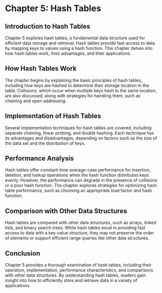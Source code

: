 # Chapter 5: Hash Tables

## Introduction to Hash Tables

Chapter 5 explores hash tables, a fundamental data structure used for efficient data storage and retrieval. Hash tables provide fast access to data by mapping keys to values using a hash function. This chapter delves into how hash tables work, their advantages, and their applications.

## How Hash Tables Work

The chapter begins by explaining the basic principles of hash tables, including how keys are hashed to determine their storage location in the table. Collisions, which occur when multiple keys hash to the same location, are also discussed, along with strategies for handling them, such as chaining and open addressing.

## Implementation of Hash Tables

Several implementation techniques for hash tables are covered, including separate chaining, linear probing, and double hashing. Each technique has its advantages and disadvantages, depending on factors such as the size of the data set and the distribution of keys.

## Performance Analysis

Hash tables offer constant-time average-case performance for insertion, deletion, and lookup operations when the hash function distributes keys evenly. However, the performance can degrade in the presence of collisions or a poor hash function. The chapter explores strategies for optimizing hash table performance, such as choosing an appropriate load factor and hash function.

## Comparison with Other Data Structures

Hash tables are compared with other data structures, such as arrays, linked lists, and binary search trees. While hash tables excel in providing fast access to data with a key-value structure, they may not preserve the order of elements or support efficient range queries like other data structures.

## Conclusion

Chapter 5 provides a thorough examination of hash tables, including their operation, implementation, performance characteristics, and comparisons with other data structures. By understanding hash tables, readers gain insight into how to efficiently store and retrieve data in a variety of applications.
